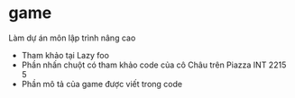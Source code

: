 # game
Làm dự án môn lập trình nâng cao

- Tham khảo tại Lazy foo
- Phần nhấn chuột có tham khảo code của cô Châu trên Piazza INT 2215 5
- Phần mô tả của game được viết trong code
